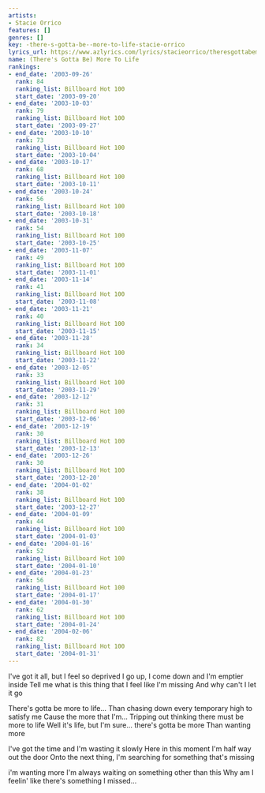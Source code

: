 ```yaml
---
artists:
- Stacie Orrico
features: []
genres: []
key: -there-s-gotta-be--more-to-life-stacie-orrico
lyrics_url: https://www.azlyrics.com/lyrics/stacieorrico/theresgottabemoretolife.html
name: (There's Gotta Be) More To Life
rankings:
- end_date: '2003-09-26'
  rank: 84
  ranking_list: Billboard Hot 100
  start_date: '2003-09-20'
- end_date: '2003-10-03'
  rank: 79
  ranking_list: Billboard Hot 100
  start_date: '2003-09-27'
- end_date: '2003-10-10'
  rank: 73
  ranking_list: Billboard Hot 100
  start_date: '2003-10-04'
- end_date: '2003-10-17'
  rank: 68
  ranking_list: Billboard Hot 100
  start_date: '2003-10-11'
- end_date: '2003-10-24'
  rank: 56
  ranking_list: Billboard Hot 100
  start_date: '2003-10-18'
- end_date: '2003-10-31'
  rank: 54
  ranking_list: Billboard Hot 100
  start_date: '2003-10-25'
- end_date: '2003-11-07'
  rank: 49
  ranking_list: Billboard Hot 100
  start_date: '2003-11-01'
- end_date: '2003-11-14'
  rank: 41
  ranking_list: Billboard Hot 100
  start_date: '2003-11-08'
- end_date: '2003-11-21'
  rank: 40
  ranking_list: Billboard Hot 100
  start_date: '2003-11-15'
- end_date: '2003-11-28'
  rank: 34
  ranking_list: Billboard Hot 100
  start_date: '2003-11-22'
- end_date: '2003-12-05'
  rank: 33
  ranking_list: Billboard Hot 100
  start_date: '2003-11-29'
- end_date: '2003-12-12'
  rank: 31
  ranking_list: Billboard Hot 100
  start_date: '2003-12-06'
- end_date: '2003-12-19'
  rank: 30
  ranking_list: Billboard Hot 100
  start_date: '2003-12-13'
- end_date: '2003-12-26'
  rank: 30
  ranking_list: Billboard Hot 100
  start_date: '2003-12-20'
- end_date: '2004-01-02'
  rank: 38
  ranking_list: Billboard Hot 100
  start_date: '2003-12-27'
- end_date: '2004-01-09'
  rank: 44
  ranking_list: Billboard Hot 100
  start_date: '2004-01-03'
- end_date: '2004-01-16'
  rank: 52
  ranking_list: Billboard Hot 100
  start_date: '2004-01-10'
- end_date: '2004-01-23'
  rank: 56
  ranking_list: Billboard Hot 100
  start_date: '2004-01-17'
- end_date: '2004-01-30'
  rank: 62
  ranking_list: Billboard Hot 100
  start_date: '2004-01-24'
- end_date: '2004-02-06'
  rank: 82
  ranking_list: Billboard Hot 100
  start_date: '2004-01-31'
---
```


I've got it all, but I feel so deprived
I go up, I come down and I'm emptier inside
Tell me what is this thing that I feel like I'm missing
And why can't I let it go


There's gotta be more to life...
Than chasing down every temporary high to satisfy me
Cause the more that I'm...
Tripping out thinking there must be more to life
Well it's life, but I'm sure... there's gotta be more
Than wanting more

I've got the time and I'm wasting it slowly
Here in this moment I'm half way out the door
Onto the next thing, I'm searching for something that's missing



i'm wanting more
I'm always waiting on something other than this
Why am I feelin' like there's something I missed...

